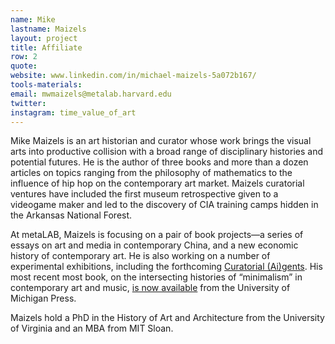 ```yaml
---
name: Mike
lastname: Maizels
layout: project
title: Affiliate
row: 2
quote:
website: www.linkedin.com/in/michael-maizels-5a072b167/
tools-materials:
email: mwmaizels@metalab.harvard.edu
twitter:
instagram: time_value_of_art
---
```


Mike Maizels is an art historian and curator whose work brings the visual arts into productive collision with a broad range of disciplinary histories and potential futures. He is the author of three books and more than a dozen articles on topics ranging from the philosophy of mathematics to the influence of hip hop on the contemporary art market.  Maizels curatorial ventures have included the first museum retrospective given to a videogame maker and led to the discovery of CIA training camps hidden in the Arkansas National Forest.

At metaLAB, Maizels is focusing on a pair of book projects—a series of essays on art and media in contemporary China, and a new economic history of contemporary art.  He is also working on a number of experimental exhibitions, including the forthcoming [Curatorial (Ai)gents](https://metalabharvard.github.io/projects/curatorial-aigents/). His most recent most book, on the intersecting histories of “minimalism” in contemporary art and music, [is now available](https://www.press.umich.edu/11489215/in_and_out_of_phase) from the University of Michigan Press.

Maizels hold a PhD in the History of Art and Architecture from the University of Virginia and an MBA from MIT Sloan.